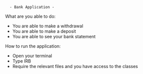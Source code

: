       - Bank Application -

What are you able to do:

- You are able to make a withdrawal
- You are able to make a deposit
- You are able to see your bank statement

How to run the application:

- Open your terminal
- Type IRB
- Require the relevant files and you have access to the classes
